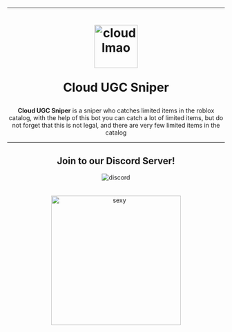 <div>

<hr>

</div>

<div align="center">

<h1>
  <img src="https://cdn.discordapp.com/attachments/1133768987059163247/1135692497297883307/168_20230731215620.png" alt="cloud lmao" width="100" height="100">

  Cloud UGC Sniper
</h1>

</div>


<div align="center">

<strong>Cloud UGC Sniper</strong> is a sniper who catches limited items in the roblox catalog, with the help of this bot you can catch a lot of limited items, but do not forget that this is not legal, and there are very few limited items in the catalog

<hr>

</div>


<div align="center">

  <h2>Join to our Discord Server!</h2>

  <img src="https://cdn.discordapp.com/attachments/1133768987059163247/1143981614657974284/209_20230824005413.png" alt="discord">

</div>

<div align="center">
ᅠ ᅠ

[<img src="https://cdn.discordapp.com/attachments/1133768987059163247/1143987202515288164/222_20230824011611.png" alt="sexy" width="300">](https://discord.gg/sVGcKgTnPN)

</div>
